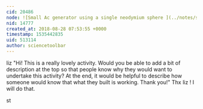 ```yaml
---
cid: 20486
node: ![Small Ac generator using a single neodymium sphere ](../notes/sciencetoolbar/08-23-2017/small-ac-generator-using-a-single-neodymium-sphere)
nid: 14777
created_at: 2018-08-28 07:53:55 +0000
timestamp: 1535442835
uid: 513114
author: sciencetoolbar
---
```


liz  "Hi! This is a really lovely activity. Would you be able to add a bit of description at the top so that people know why they would want to undertake this activity? At the end, it would be helpful to describe how someone would know that what they built is working. Thank you!"
Thx liz ! I will do that.

st
